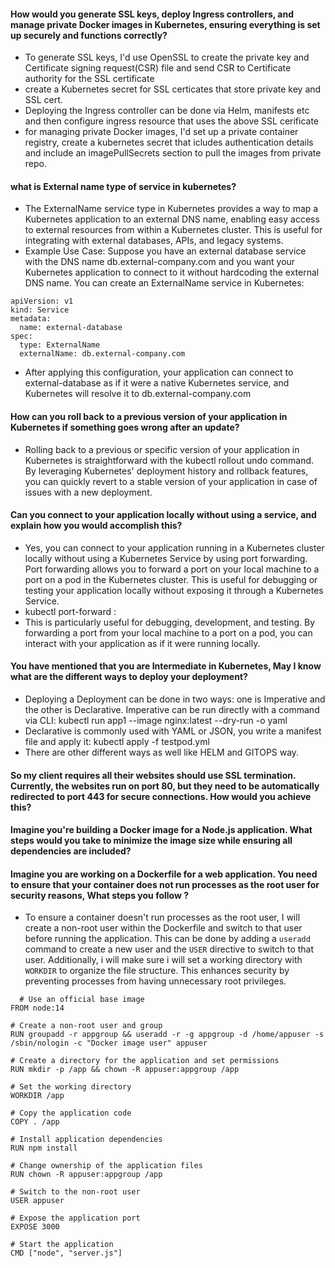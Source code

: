 #### How would you generate SSL keys, deploy Ingress controllers, and manage private Docker images in Kubernetes, ensuring everything is set up securely and functions correctly?
- To generate SSL keys, I'd use OpenSSL to create the private key and Certificate signing request(CSR) file and send CSR to Certificate authority for the SSL certificate
- create a Kubernetes secret for SSL certicates that store private key and SSL cert.
- Deploying the Ingress controller can be done via Helm, manifests etc and then configure ingress resource that uses the above SSL cerificate
- for managing private Docker images, I'd set up a private container registry, create a kubernetes secret that icludes authentication details and include an imagePullSecrets section to pull the images from private repo.

#### what is External name type of service in kubernetes?
- The ExternalName service type in Kubernetes provides a way to map a Kubernetes application to an external DNS name, enabling easy access to external resources from within a Kubernetes cluster. This is useful for integrating with external databases, APIs, and legacy systems.
- Example Use Case:
Suppose you have an external database service with the DNS name db.external-company.com and you want your Kubernetes application to connect to it without hardcoding the external DNS name. You can create an ExternalName service in Kubernetes:
```
apiVersion: v1
kind: Service
metadata:
  name: external-database
spec:
  type: ExternalName
  externalName: db.external-company.com
```
- After applying this configuration, your application can connect to external-database as if it were a native Kubernetes service, and Kubernetes will resolve it to db.external-company.com

#### How can you roll back to a previous version of your application in Kubernetes if something goes wrong after an update?
- Rolling back to a previous or specific  version of your application in Kubernetes is straightforward with the kubectl rollout undo command. By leveraging Kubernetes' deployment history and rollback features, you can quickly revert to a stable version of your application in case of issues with a new deployment.

#### Can you connect to your application locally without using a service, and explain how you would accomplish this?
- Yes, you can connect to your application running in a Kubernetes cluster locally without using a Kubernetes Service by using port forwarding. Port forwarding allows you to forward a port on your local machine to a port on a pod in the Kubernetes cluster. This is useful for debugging or testing your application locally without exposing it through a Kubernetes Service.
- kubectl port-forward <pod-name> <local-port>:<pod-port>
- This is particularly useful for debugging, development, and testing. By forwarding a port from your local machine to a port on a pod, you can interact with your application as if it were running locally.

#### You have mentioned that you are Intermediate in Kubernetes, May I know what are the different ways to deploy your deployment?
- Deploying a Deployment can be done in two ways: one is Imperative and the other is Declarative. Imperative can be run directly with a command via CLI:
kubectl run app1 --image nginx:latest --dry-run -o yaml
- Declarative is commonly used with YAML or JSON, you write a manifest file and apply it:
kubectl apply -f testpod.yml
- There are other different ways as well like HELM and GITOPS way.

#### So my client requires all their websites should use SSL termination. Currently, the websites run on port 80, but they need to be automatically redirected to port 443 for secure connections. How would you achieve this?

#### Imagine you're building a Docker image for a Node.js application. What steps would you take to minimize the image size while ensuring all dependencies are included?

#### Imagine you are working on a Dockerfile for a web application. You need to ensure that your container does not run processes as the root user for security reasons, What steps you follow ?
- To ensure a container doesn't run processes as the root user, I will create a non-root user within the Dockerfile and switch to that user before running the application. This can be done by adding a `useradd` command to create a new user and the `USER` directive to switch to that user. Additionally, i will make sure i will set a working directory with `WORKDIR` to organize the file structure. This enhances security by preventing processes from having unnecessary root privileges.
```
  # Use an official base image
FROM node:14

# Create a non-root user and group
RUN groupadd -r appgroup && useradd -r -g appgroup -d /home/appuser -s /sbin/nologin -c "Docker image user" appuser

# Create a directory for the application and set permissions
RUN mkdir -p /app && chown -R appuser:appgroup /app

# Set the working directory
WORKDIR /app

# Copy the application code
COPY . /app

# Install application dependencies
RUN npm install

# Change ownership of the application files
RUN chown -R appuser:appgroup /app

# Switch to the non-root user
USER appuser

# Expose the application port
EXPOSE 3000

# Start the application
CMD ["node", "server.js"]
```

